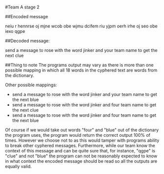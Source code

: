 #Team A stage 2


##Encoded message

 neiu r hennrse oj mjne wcob obe wjmu dcifem riu yjpm oerh irhe oj seo obe iexo qgpe
 
##Decoded message:

 send a message to rose with the word jinker and your team name to get the next clue

##Thing to note
 The programs output may vary as there is more than one possible mapping in which all 18 words in the cyphered text
 are words from the dictionary.
 
 Other possible mappings: 
 * send a message to rose with the word jinker and your team name to get the next blue
 * send a message to rose with the word jinker and four team name to get the next clue
 * send a message to rose with the word jinker and four team name to get the next blue
 
 Of course if we would take out words "four" and "blue" out of the dictionary the program uses, the program would return the
  correct output 100% of times. However we choose not to as this would tamper with programs ability to break other cyphered messages.
  Furthermore, while our team know the context of this message and can be quite sure that, for instance, "qgpe" is "clue" and not "blue"
  the program can not be reasonably expected to know in what context the encoded message should be read so all the outputs are
  equally valid.